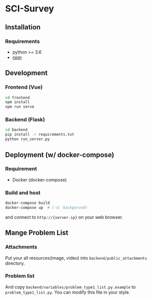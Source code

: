 # SCI-Survey

## Installation
### Requirements
- python >= 3.6
- [npm](https://nodejs.org/ko/download/)


## Development
### Frontend (Vue)
```bash
cd frontend
npm install
npm run serve
```
### Backend (Flask)

```bash
cd backend
pip install -r requirements.txt
python run_server.py
```

## Deployment (w/ docker-compose)
### Requirement
- Docker (docker-compose)

### Build and host
```bash
docker-compose build
docker-compose up  # (-d: backgorund)
```
and connect to `http://{server-ip}` on your web browser.

## Mange Problem List

### Attachments
Put your all resources(image, video) into `backend/public_attachments` directory.  

### Problem list
And copy `backend/variables/problem_type1_list.py.example` to `problem_type1_list.py`. You can modify this file in your style.